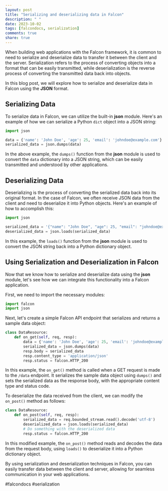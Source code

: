 ```yaml
---
layout: post
title: "Serializing and deserializing data in Falcon"
description: " "
date: 2023-10-02
tags: [falcondocs, serialization]
comments: true
share: true
---
```


When building web applications with the Falcon framework, it is common to need to serialize and deserialize data to transfer it between the client and the server. Serialization refers to the process of converting objects into a format that can be easily transmitted, while deserialization is the reverse process of converting the transmitted data back into objects.

In this blog post, we will explore how to serialize and deserialize data in Falcon using the **JSON** format.

## Serializing Data

To serialize data in Falcon, we can utilize the built-in **json** module. Here's an example of how we can serialize a Python `dict` object into a JSON string:

```python
import json

data = {'name': 'John Doe', 'age': 25, 'email': 'johndoe@example.com'}
serialized_data = json.dumps(data)
```

In the above example, the `dumps()` function from the **json** module is used to convert the `data` dictionary into a JSON string, which can be easily transmitted and understood by other applications.

## Deserializing Data

Deserializing is the process of converting the serialized data back into its original format. In the case of Falcon, we often receive JSON data from the client and need to deserialize it into Python objects. Here's an example of how to accomplish this:

```python
import json

serialized_data = '{"name": "John Doe", "age": 25, "email": "johndoe@example.com"}'
deserialized_data = json.loads(serialized_data)
```

In this example, the `loads()` function from the **json** module is used to convert the JSON string back into a Python dictionary object.

## Using Serialization and Deserialization in Falcon

Now that we know how to serialize and deserialize data using the **json** module, let's see how we can integrate this functionality into a Falcon application.

First, we need to import the necessary modules:

```python
import falcon
import json
```

Next, let's create a simple Falcon API endpoint that serializes and returns a sample data object:

```python
class DataResource:
    def on_get(self, req, resp):
        data = {'name': 'John Doe', 'age': 25, 'email': 'johndoe@example.com'}
        serialized_data = json.dumps(data)
        resp.body = serialized_data
        resp.content_type = 'application/json'
        resp.status = falcon.HTTP_200
```

In this example, the `on_get()` method is called when a GET request is made to the `/data` endpoint. It serializes the sample data object using `dumps()` and sets the serialized data as the response body, with the appropriate content type and status code.

To deserialize the data received from the client, we can modify the `on_post()` method as follows:

```python
class DataResource:
    def on_post(self, req, resp):
        serialized_data = req.bounded_stream.read().decode('utf-8')
        deserialized_data = json.loads(serialized_data)
        # Do something with the deserialized data
        resp.status = falcon.HTTP_200
```

In this modified example, the `on_post()` method reads and decodes the data from the request body, using `loads()` to deserialize it into a Python dictionary object.

By using serialization and deserialization techniques in Falcon, you can easily transfer data between the client and server, allowing for seamless communication in your web applications.

#falcondocs #serialization